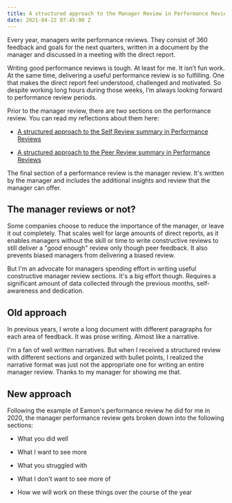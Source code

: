 ```yaml
---
title: A structured approach to the Manager Review in Performance Reviews
date: 2021-04-22 07:45:00 Z
---
```


Every year, managers write performance reviews. They consist of 360 feedback and goals for the next quarters, written in a document by the manager and discussed in a meeting with the direct report.

Writing good performance reviews is tough. At least for me. It isn’t fun work. At the same time, delivering a useful performance review is so fulfilling. One that makes the direct report feel understood, challenged and motivated. So despite working long hours during those weeks, I’m always looking forward to performance review periods.

Prior to the manager review, there are two sections on the performance review. You can read my reflections about them here:

* [A structured approach to the Self Review summary in Performance Reviews](https://guillermodelapuente.com/blog/structured-approach-self-review-in-performance-reviews/)

* [A structured approach to the Peer Review summary in Performance Reviews](https://guillermodelapuente.com/blog/structured-approach-peer-review-summary-in-performance-reviews/)

The final section of a performance review is the manager review. It's written by the manager and includes the additional insights and review that the manager can offer.

## The manager reviews or not?

Some companies choose to reduce the importance of the manager, or leave it out completely. That scales well for large amounts of direct reports, as it enables managers without the skill or time to write constructive reviews to still deliver a "good enough" review only though peer feedback. It also prevents biased managers from delivering a biased review.

But I'm an advocate for managers spending effort in writing useful constructive manager review sections. It's a big effort though. Requires a significant amount of data collected through the previous months, self-awareness and dedication.

## Old approach

In previous years, I wrote a long document with different paragraphs for each area of feedback. It was prose writing. Almost like a narrative.

I'm a fan of well written narratives. But when I received a structured review with different sections and organized with bullet points, I realized the narrative format was just not the appropriate one for writing an entire manager review. Thanks to my manager for showing me that.

## New approach

Following the example of Eamon's performance review he did for me in 2020, the manager performance review gets broken down into the following sections:

* What you did well

* What I want to see more

* What you struggled with

* What I don't want to see more of

* How we will work on these things over the course of the year